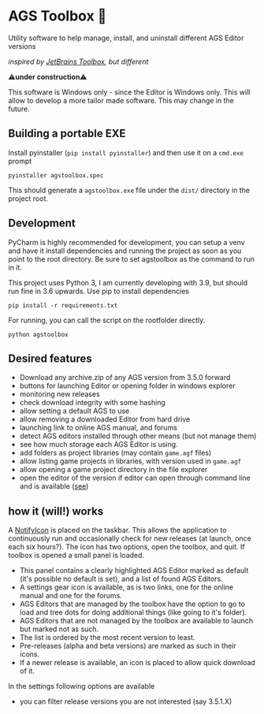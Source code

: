 # AGS Toolbox 🧰
Utility software to help manage, install, and uninstall different AGS Editor versions

_inspired by [JetBrains Toolbox](https://www.jetbrains.com/toolbox-app/), but different_


⚠**under construction**⚠

This software is Windows only - since the Editor is Windows only. This will allow to develop a more tailor made software. This may change in the future.


## Building a portable EXE

Install pyinstaller (`pip install pyinstaller`) and then use it on a `cmd.exe` prompt

    pyinstaller agstoolbox.spec
	
This should generate a `agstoolbox.exe` file under the `dist/` directory in the project root.

## Development

PyCharm is highly recommended for development, you can setup a venv and have it install dependencies and running the project as soon as you point to the root directory.
Be sure to set agstoolbox as the command to run in it.

This project uses Python 3, I am currently developing with 3.9, but should run fine in 3.6 upwards. Use pip to install dependencies

    pip install -r requirements.txt

For running, you can call the script on the rootfolder directly.

    python agstoolbox


##  Desired features

- Download any archive.zip of any AGS version from 3.5.0 forward
- buttons for launching Editor or opening folder in windows explorer
- monitoring new releases
- check download integrity with some hashing
- allow setting a default AGS to use
- allow removing a downloaded Editor from hard drive
- launching link to online AGS manual, and forums
- detect AGS editors installed through other means (but not manage them)
- see how much storage each AGS Editor is using.
- add folders as project libraries (may contain `game.agf` files)
- allow listing game projects in libraries, with version used in `game.agf`
- allow opening a game project directory in the file explorer
- open the editor of the version if editor can open through command line and is available ([see](https://github.com/adventuregamestudio/ags/blob/970e023af4db037e2fe24488e583b9dd3ad935aa/Editor/AGS.Editor/GUI/GUIController.cs#L872))


## how it (will!) works

A [NotifyIcon](https://docs.microsoft.com/en-us/dotnet/desktop/winforms/controls/app-icons-to-the-taskbar-with-wf-notifyicon?view=netframeworkdesktop-4.8) is placed on the taskbar. This allows the application to continuously run and occasionally check for new releases (at launch, once each six hours?).
The icon has two options, open the toolbox, and quit. If toolbox is opened a small panel is loaded.
- This panel contains a clearly highlighted AGS Editor marked as default (it's possible no default is set), and a list of found AGS Editors. 
- A settings gear icon is available, as is two links, one for the online manual and one for the forums. 
- AGS Editors that are managed by the toolbox have the option to go to load and tree dots for doing additional things (like going to it's folder). 
- AGS Editors that are not managed by the toolbox are available to launch but marked not as such. 
- The list is ordered by the most recent version to least. 
- Pre-releases (alpha and beta versions) are marked as such in their icons.
- If a newer release is available, an icon is placed to allow quick download of it.

In the settings following options are available
- you can filter release versions you are not interested (say 3.5.1.X)
